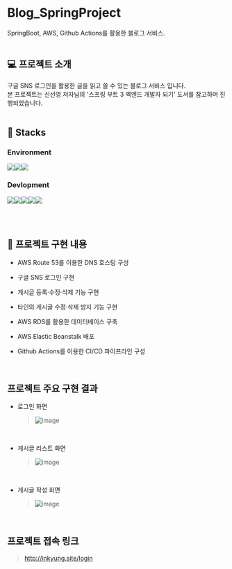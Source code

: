 # Blog_SpringProject

SpringBoot, AWS, Github Actions를 활용한 블로그 서비스.
<br></br>

## 💻 프로젝트 소개
구글 SNS 로그인을 활용한 글을 읽고 쓸 수 있는 블로그 서비스 입니다.<br>
본 프로젝트는 신선영 저자님의 '스프링 부트 3 벡엔드 개발자 되기' 도서를 참고하며 진행되었습니다.
<br></br>

## 📌 Stacks


### Environment

<img src="https://img.shields.io/badge/intellijidea-0062AD?style=for-the-badge&logo=intellijidea&logoColor=white"><img src="https://img.shields.io/badge/postman-FF6C37?style=for-the-badge&logo=postman&logoColor=white"><img src="https://img.shields.io/badge/github-181717?style=for-the-badge&logo=github&logoColor=white">


### Devlopment
<img src="https://img.shields.io/badge/springboot-6DB33F?style=for-the-badge&logo=springboot&logoColor=white"><img src="https://img.shields.io/badge/AWS Elastic Beanstalk -232F3E?style=for-the-badge&logo=amazonwebservices&logoColor=white"><img src="https://img.shields.io/badge/amazonrds-527FFF?style=for-the-badge&logo=amazonrds&logoColor=white"><img src="https://img.shields.io/badge/githubactions-\2088FF?style=for-the-badge&logo=githubactions&logoColor=white"><img src="https://img.shields.io/badge/amazonroute53-8C4FFF?style=for-the-badge&logo=amazonroute53&logoColor=white">

<br></br>

## 🔎 프로젝트 구현 내용

- AWS Route 53를 이용한 DNS 호스팅 구성

- 구글 SNS 로그인 구현

- 게시글 등록·수정·삭제 기능 구현

- 타인의 게시글 수정·삭제 방지 기능 구현

- AWS RDS를 활용한 데이터베이스 구축

- AWS Elastic Beanstalk 배포

- Github Actions를 이용한 CI/CD 파이프라인 구성


<br>

## 프로젝트 주요 구현 결과

- 로그인 화면
  > ![image](https://github.com/SummerToday/Blog_SpringProject/assets/88650436/d2dc9df2-f147-4ae9-aa81-39176ff522b7)

<br>

- 게시글 리스트 화면
  > ![image](https://github.com/SummerToday/Blog_SpringProject/assets/88650436/abc8ccb4-0ce6-402d-88af-34e1c4bf3e07)

<br>

- 게시글 작성 화면
  > ![image](https://github.com/SummerToday/Blog_SpringProject/assets/88650436/572d824c-3461-4297-adb1-03a54779bf38)

<br>

## 프로젝트 접속 링크
> http://inkyung.site/login


